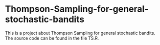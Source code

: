 # Thompson-Sampling-for-general-stochastic-bandits
This is a project about Thompson Sampling for general stochastic bandits. The source code can be found in the file TS.R.
